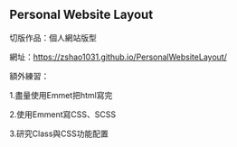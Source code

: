 ## Personal Website Layout

切版作品：個人網站版型

網址：https://zshao1031.github.io/PersonalWebsiteLayout/

額外練習：

1.盡量使用Emmet把html寫完

2.使用Emment寫CSS、SCSS

3.研究Class與CSS功能配置
